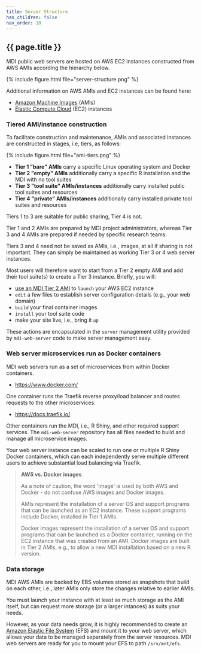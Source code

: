 ```yaml
---
title: Server Structure
has_children: false
nav_order: 10
---
```


## {{ page.title }}

MDI public web servers are hosted on AWS EC2 instances constructed from AWS AMIs according the hierarchy below.

{% include figure.html file="server-structure.png" %}

Additional information on AWS AMIs and EC2 instances can be found here:  
-  [Amazon Machine Images](https://docs.aws.amazon.com/AWSEC2/latest/UserGuide/AMIs.html) (AMIs)
- [Elastic Compute Cloud](https://aws.amazon.com/pm/ec2) (EC2) instances

### Tiered AMI/instance construction

To facilitate construction and maintenance, AMIs and associated instances are constructed
in stages, i.e, tiers, as follows:

{% include figure.html file="ami-tiers.png" %}

- **Tier 1 "bare" AMIs** carry a specific Linux operating system and Docker
- **Tier 2 "empty" AMIs** additionally carry a specific R installation and the MDI with no tool suites
- **Tier 3 "tool suite" AMIs/instances** additionally carry installed public tool suites and resources
- **Tier 4 "private" AMIs/instances** additionally carry installed private tool suites and resources

Tiers 1 to 3 are suitable for public sharing, Tier 4 is not. 

Tier 1 and 2 AMIs are prepared by MDI project administrators, whereas Tier 3 and 4 AMIs
are prepared if needed by specific research teams.

Tiers 3 and 4 need not be saved as AMIs, i.e., images, at all if sharing is not important.
They can simply be maintained as working Tier 3 or 4 web server instances. 

Most users will therefore want to start from a Tier 2 empty AMI and add their tool suite(s) 
to create a Tier 3 instance. Briefly, you will:
- [use an MDI Tier 2 AMI](https://us-east-2.console.aws.amazon.com/ec2/v2/home?region=us-east-2#Images:visibility=public-images;v=3;search=:Michigan%20Data%20Interface) to `launch` your AWS EC2 instance
- `edit` a few files to establish server configuration details (e.g., your web domain)
- `build` your final container images
- `install` your tool suite code
- make your site live, i.e., bring it `up`

These actions are encapsulated in the `server` management utility 
provided by `mdi-web-server` code to make server management easy.

### Web server microservices run as Docker containers

MDI web servers run as a set of microservices from within
Docker containers. 

- <https://www.docker.com/>

One container runs the Traefik reverse proxy/load balancer
and routes requests to the other microservices.

- <https://docs.traefik.io/>

Other containers run the MDI, i.e., R Shiny, and other required 
support services. The `mdi-web-server` repository has all files needed to 
build and manage all microservice images.

Your web server instance can be scaled to run one or multiple
R Shiny Docker containers, which can each independently serve
multiple different users to achieve substantial load balancing via Traefik.

> **AWS vs. Docker images**
>
>As a note of caution, the word 'image' is used by both AWS and Docker - do not 
confuse AWS images and Docker images.
>
>AMIs represent the installation of a server OS and 
support programs that can be launched as an EC2
instance. These support programs include Docker, installed in Tier 1 AMIs. 
>
>Docker images represent the installation of a server OS and support programs
that can be launched as a Docker container, running on the EC2 instance that
was created from an AMI. Docker images are built in Tier 2 AMIs, e.g., to
allow a new MDI installation based on a new R version.
>

### Data storage

MDI AWS AMIs are backed by EBS volumes stored as snapshots that build on each other, 
i.e., later AMIs only store the changes relative to earlier AMIs.

You must launch your instance with at least as much storage as the AMI itself,
but can request more storage (or a larger intances) as suits your needs.

However, as your data needs grow, it is highly recommended to create an
[Amazon Elastic File System](https://aws.amazon.com/efs/) (EFS) and mount it to your web server, which
allows your data to be managed separately from the server resources.
MDI web servers are ready for you to mount your EFS to path `/srv/mnt/efs`.
